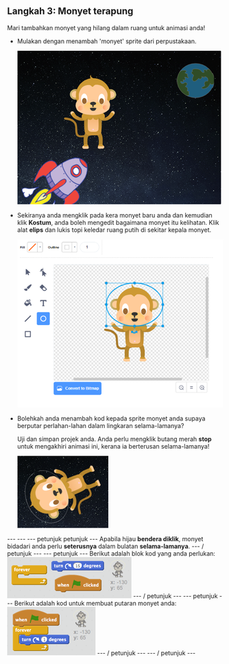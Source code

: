 ## Langkah 3: Monyet terapung

Mari tambahkan monyet yang hilang dalam ruang untuk animasi anda!

+ Mulakan dengan menambah 'monyet' sprite dari perpustakaan.
    
    ![Menambahkan sprite monyet](images/space-monkey-sprite.png)

+ Sekiranya anda mengklik pada kera monyet baru anda dan kemudian klik **Kostum**, anda boleh mengedit bagaimana monyet itu kelihatan. Klik alat **elips** dan lukis topi keledar ruang putih di sekitar kepala monyet.
    
    ![Topi keledar monyet](images/space-monkey-edit.png)

+ Bolehkah anda menambah kod kepada sprite monyet anda supaya berputar perlahan-lahan dalam lingkaran selama-lamanya?
    
    Uji dan simpan projek anda. Anda perlu mengklik butang merah **stop** untuk mengakhiri animasi ini, kerana ia berterusan selama-lamanya!
    
    ![Blok untuk monyet berputar](images/space-spin-test.png)

\--- \--- \--- petunjuk petunjuk \--- Apabila hijau **bendera diklik**, monyet bidadari anda perlu **seterusnya** dalam bulatan **selama-lamanya**. \--- / petunjuk \--- \--- petunjuk \--- Berikut adalah blok kod yang anda perlukan: ![Blocks for a spinning monkey](images/space-spin-blocks.png) \--- / petunjuk \--- \--- petunjuk \--- Berikut adalah kod untuk membuat putaran monyet anda: ![Code for a spinning monkey](images/space-spin-code.png) \--- / petunjuk \--- \--- / petunjuk \---